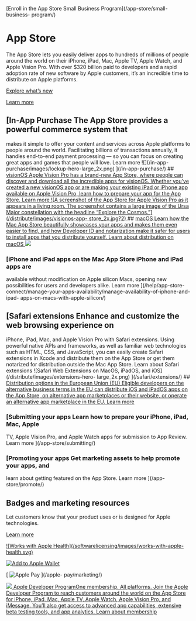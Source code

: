 [Enroll in the App Store Small Business Program](/app-store/small-business-
program/)  

# App Store

The App Store lets you easily deliver apps to hundreds of millions of people
around the world on their iPhone, iPad, Mac, Apple TV, Apple Watch, and Apple
Vision Pro. With over $320 billion paid to developers and a rapid adoption
rate of new software by Apple customers, it’s an incredible time to distribute
on Apple platforms.

[Explore what’s new](/app-store/whats-new/)

[Learn more](/app-store/)

## [In-App Purchase The App Store provides a powerful commerce system that
makes it simple to offer your content and services across Apple platforms to
people around the world. Facilitating billions of transactions annually, it
handles end-to-end payment processing — so you can focus on creating great
apps and games that people will love. Learn more ![](/in-app-
purchase/images/lockup-hero-large_2x.png) ](/in-app-purchase/) ## [visionOS
Apple Vision Pro has a brand-new App Store, where people can discover and
download all the incredible apps for visionOS. Whether you’ve created a new
visionOS app or are making your existing iPad or iPhone app available on Apple
Vision Pro, learn how to prepare your app for the App Store. Learn more ![A
screenshot of the App Store for Apple Vision Pro as it appears in a living
room. The screenshot contains a large image of the Ursa Major constellation
with the headline “Explore the Cosmos.”](/distribute/images/visionos-app-
store_2x.jpg?2) ](/visionos/submit/) ## [macOS Learn how the Mac App Store
beautifully showcases your apps and makes them even easier to find, and how
Developer ID and notarization make it safer for users to install apps that you
distribute yourself. Learn about distribution on macOS
![](/distribute/images/screen-mac-app-store-large_2x.jpg)
](/macos/distribution/)

### [iPhone and iPad apps on the Mac App Store iPhone and iPad apps are
available without modification on Apple silicon Macs, opening new
possibilities for users and developers alike. Learn more ](/help/app-store-
connect/manage-your-apps-availability/manage-availability-of-iphone-and-ipad-
apps-on-macs-with-apple-silicon/)

## [Safari extensions Enhance and customize the web browsing experience on
iPhone, iPad, Mac, and Apple Vision Pro with Safari extensions. Using powerful
native APIs and frameworks, as well as familiar web technologies such as HTML,
CSS, and JavaScript, you can easily create Safari extensions in Xcode and
distribute them on the App Store or get them notarized for distribution
outside the Mac App Store. Learn about Safari extensions ![Safari Web
Extensions on MacOS, iPadOS, and iOS](/distribute/images/extensions-hero-
large_2x.png) ](/safari/extensions/) ## [Distribution options in the European
Union (EU) Eligible developers on the alternative business terms in the EU can
distribute iOS and iPadOS apps on the App Store, on alternative app
marketplaces or their website, or operate an alternative app marketplace in
the EU. Learn more ](/support/dma-and-apps-in-the-eu/)

### [Submitting your apps Learn how to prepare your iPhone, iPad, Mac, Apple
TV, Apple Vision Pro, and Apple Watch apps for submission to App Review. Learn
more ](/app-store/submitting/)

### [Promoting your apps Get marketing assets to help promote your apps, and
learn about getting featured on the App Store. Learn more ](/app-
store/promote/)

## Badges and marketing resources

Let customers know that your product uses or is designed for Apple
technologies.

[Learn more](/licensing-trademarks/)

[ ![Works with Apple Health](/softwarelicensing/images/works-with-apple-
health.svg) ](/health-fitness/works-with-apple-health/)

[ ![Add to Apple Wallet](/wallet/images/add-to-apple-wallet.svg)
](/wallet/add-to-apple-wallet-guidelines/)

[ ![Apple Pay](/assets/elements/icons/apple-pay/apple-pay.svg) ](/apple-
pay/marketing/)

[ ![](/app-store/features/images/members.svg) Apple Developer ProgramOne
membership. All platforms. Join the Apple Developer Program to reach customers
around the world on the App Store for iPhone, iPad, Mac, Apple TV, Apple
Watch, Apple Vision Pro, and iMessage. You’ll also get access to advanced app
capabilities, extensive beta testing tools, and app analytics. Learn about
membership ](/programs/)

